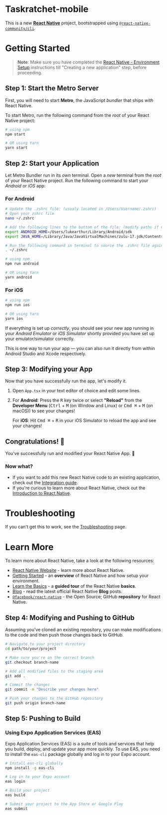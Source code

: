# Taskratchet-mobile

This is a new [**React Native**](https://reactnative.dev) project, bootstrapped using [`@react-native-community/cli`](https://github.com/react-native-community/cli).

# Getting Started

> **Note**: Make sure you have completed the [React Native - Environment Setup](https://reactnative.dev/docs/environment-setup) instructions till "Creating a new application" step, before proceeding.

## Step 1: Start the Metro Server

First, you will need to start **Metro**, the JavaScript _bundler_ that ships _with_ React Native.

To start Metro, run the following command from the _root_ of your React Native project:

```bash
# using npm
npm start

# OR using Yarn
yarn start
```

## Step 2: Start your Application

Let Metro Bundler run in its _own_ terminal. Open a _new_ terminal from the _root_ of your React Native project. Run the following command to start your _Android_ or _iOS_ app:

### For Android

```bash
# Update the .zshrc file: (usualy located in /Users/Username/.zshrc)
# Open your zshrc file
nano ~/.zshrc

# Add the following lines to the bottom of the file: (modify paths if needed)
export ANDROID_HOME=/Users/lukearthur/Library/Android/sdk
export JAVA_HOME=/Library/Java/JavaVirtualMachines/zulu-17.jdk/Contents/Home

# Run the following command in terminal to source the .zshrc file again, or restart terminal
. ~/.zshrc
```

```bash
# using npm
npm run android

# OR using Yarn
yarn android
```

### For iOS

```bash
# using npm
npm run ios

# OR using Yarn
yarn ios
```

If everything is set up _correctly_, you should see your new app running in your _Android Emulator_ or _iOS Simulator_ shortly provided you have set up your emulator/simulator correctly.

This is one way to run your app — you can also run it directly from within Android Studio and Xcode respectively.

## Step 3: Modifying your App

Now that you have successfully run the app, let's modify it.

1. Open `App.tsx` in your text editor of choice and edit some lines.
2. For **Android**: Press the <kbd>R</kbd> key twice or select **"Reload"** from the **Developer Menu** (<kbd>Ctrl</kbd> + <kbd>M</kbd> (on Window and Linux) or <kbd>Cmd ⌘</kbd> + <kbd>M</kbd> (on macOS)) to see your changes!

   For **iOS**: Hit <kbd>Cmd ⌘</kbd> + <kbd>R</kbd> in your iOS Simulator to reload the app and see your changes!

## Congratulations! :tada:

You've successfully run and modified your React Native App. :partying_face:

### Now what?

- If you want to add this new React Native code to an existing application, check out the [Integration guide](https://reactnative.dev/docs/integration-with-existing-apps).
- If you're curious to learn more about React Native, check out the [Introduction to React Native](https://reactnative.dev/docs/getting-started).

# Troubleshooting

If you can't get this to work, see the [Troubleshooting](https://reactnative.dev/docs/troubleshooting) page.

# Learn More

To learn more about React Native, take a look at the following resources:

- [React Native Website](https://reactnative.dev) - learn more about React Native.
- [Getting Started](https://reactnative.dev/docs/environment-setup) - an **overview** of React Native and how setup your environment.
- [Learn the Basics](https://reactnative.dev/docs/getting-started) - a **guided tour** of the React Native **basics**.
- [Blog](https://reactnative.dev/blog) - read the latest official React Native **Blog** posts.
- [`@facebook/react-native`](https://github.com/facebook/react-native) - the Open Source; GitHub **repository** for React Native.

## Step 4: Modifying and Pushing to GitHub

Assuming you've cloned an existing repository, you can make modifications to the code and then push those changes back to GitHub.

```bash
# Navigate to your project directory
cd path/to/your/project

# Make sure you're on the correct branch
git checkout branch-name

# Add all modified files to the staging area
git add .

# Commit the changes
git commit -m "Describe your changes here"

# Push your changes to the GitHub repository
git push origin branch-name
```

## Step 5: Pushing to Build

### Using Expo Application Services (EAS)

Expo Application Services (EAS) is a suite of tools and services that help you build, deploy, and update your app more quickly. To use EAS, you need to install the `eas-cli` package globally and log in to your Expo account.

```bash
# Install eas-cli globally
npm install -g eas-cli

# Log in to your Expo account
eas login

# Build your project
eas build

# Submit your project to the App Store or Google Play
eas submit
```
